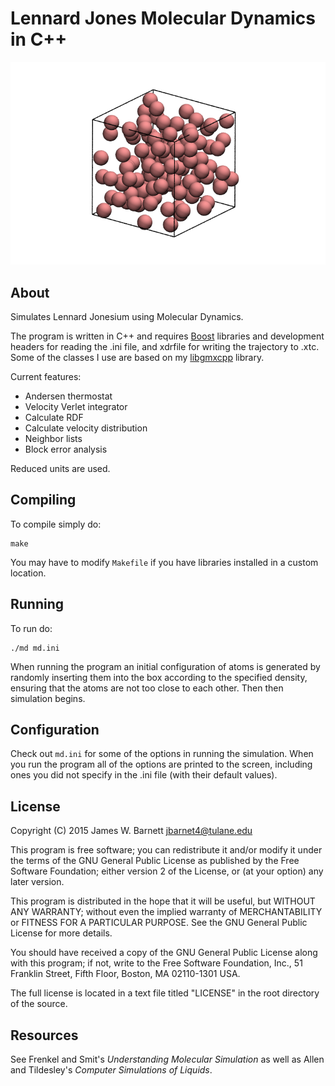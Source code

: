# Lennard Jones Molecular Dynamics in C++

![Box of Lennard-Jonesium](lj.png)

## About

Simulates Lennard Jonesium using Molecular Dynamics.

The program is written in C++ and requires [Boost](http://www.boost.org/)
libraries and development headers for reading the .ini file, and xdrfile for
writing the trajectory to .xtc. Some of the classes I use are based on my
[libgmxcpp](https://github.com/wesbarnett/libgmxcpp) library.

Current features:

* Andersen thermostat
* Velocity Verlet integrator
* Calculate RDF
* Calculate velocity distribution
* Neighbor lists
* Block error analysis

Reduced units are used. 

## Compiling

To compile simply do:

    make

You may have to modify `Makefile` if you have libraries installed in a custom
location.

## Running

To run do:

    ./md md.ini

When running the program an initial configuration of
atoms is generated by randomly inserting them into the box according to the
specified density, ensuring that the atoms are not too close to each other. Then
then simulation begins.

## Configuration

Check out `md.ini` for some of the options in running the simulation. When you
run the program all of the options are printed to the screen, including ones you
did not specify in the .ini file (with their default values).

## License

Copyright (C) 2015 James W. Barnett <jbarnet4@tulane.edu>

This program is free software; you can redistribute it and/or modify it under
the terms of the GNU General Public License as published by the Free Software
Foundation; either version 2 of the License, or (at your option) any later
version.

This program is distributed in the hope that it will be useful, but WITHOUT ANY
WARRANTY; without even the implied warranty of MERCHANTABILITY or FITNESS FOR A
PARTICULAR PURPOSE.  See the GNU General Public License for more details.

You should have received a copy of the GNU General Public License along with
this program; if not, write to the Free Software Foundation, Inc., 51
Franklin Street, Fifth Floor, Boston, MA 02110-1301 USA.

The full license is located in a text file titled "LICENSE" in the root
directory of the source.

## Resources

See Frenkel and Smit's *Understanding Molecular Simulation* as well as Allen and
Tildesley's *Computer Simulations of Liquids*.
